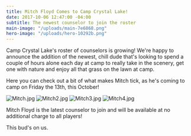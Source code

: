 ```yaml
---
title: Mitch Floyd Comes to Camp Crystal Lake!
date: 2017-10-06 12:47:00 -04:00
subtitle: The newest counselor to join the roster
main-image: "/uploads/main-7e6868.png"
hero-image: "/uploads/hero-10292b.png"
---
```


Camp Crystal Lake's roster of counselors is growing! We're happy to announce the addition of the newest, chill dude that's looking to spend a couple of hours alone each day at camp to really take in the scenery, get one with nature and enjoy all that grass on the lawn at camp. 

Here you can check out a bit of what makes Mitch tick, as he's coming to camp on Friday the 13th, this October!

![Mitch.jpg](/uploads/Mitch.jpg)
![Mitch2.jpg](/uploads/Mitch2.jpg)
![Mitch3.jpg](/uploads/Mitch3.jpg)
![Mitch4.jpg](/uploads/Mitch4.jpg)


Mitch Floyd is the latest counselor to join and will be available at no additional charge to all players! 

This bud's on us.